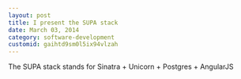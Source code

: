 ```yaml
---
layout: post
title: I present the SUPA stack
date: March 03, 2014
category: software-development
customid: gaihtd9sm0l5ix94vlzah
---
```


The SUPA stack stands for Sinatra + Unicorn + Postgres + AngularJS
